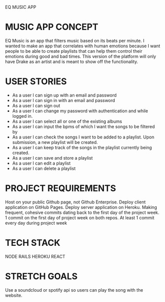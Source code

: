 EQ MUSIC APP


MUSIC APP CONCEPT
===
EQ Music is an app that filters music based on its beats per minute. I wanted to make an app that correlates with human emotions because I want people to be able to create playlists that can help them control their emotions during good and bad times. This version of the platform will only have Drake as an artist and is meant to show off the functionality.


USER STORIES
===
- As a user I can sign up with an email and password
- As a user I can sign in with an email and password
- As a user I can sign out
- As a user I can change my password with authentication and while logged in.
- As a user I can select all or one of the existing albums
- As a user I can input the bpms of which I want the songs to be filtered by
- As a user I can check the songs I want to be added to a playlist. Upon submission, a new playlist will be created.
- As a user I can keep track of the songs in the playlist currently being created.
- As a user I can save and store a playlist
- As a user I can edit a playlist
- As a user I can delete a playlist


PROJECT REQUIREMENTS
===
Host on your public Github page, not Github Enterprise.
Deploy client application on GitHub Pages.
Deploy server application on Heroku.
Making frequent, cohesive commits dating back to the first day of the project week.
1 commit on the first day of project week on both repos.
At least 1 commit every day during project week 


TECH STACK
===
NODE
RAILS
HEROKU
REACT

STRETCH GOALS
===
Use a soundcloud or spotify api so users can play the song with the website.